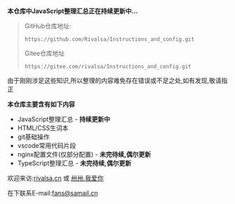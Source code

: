 **本仓库中JavaScript整理汇总正在持续更新中...**

> GitHub仓库地址:
>
> ```url
> https://github.com/Rivalsa/Instructions_and_config.git
> ```
>
> Gitee仓库地址
>
> ```url
> https://gitee.com/rivalsa/Instructions_and_config.git
> ```

由于刚刚涉足这些知识,所以整理的内容难免存在错误或不足之处,如有发现,敬请指正

**本仓库主要含有如下内容**

- JavaScript整理汇总 - **持续更新中**
- HTML/CSS生词本
- git基础操作
- vscode常用代码片段
- nginx配置文件(仅部分配置) - **未完待续,偶尔更新**
- TypeScript整理汇总 - **未完待续,偶尔更新**

欢迎来访:[rivalsa.cn](https://rivalsa.cn) 或 [卅卅.我爱你](https://卅卅.我爱你)

在下联系E-mail:fans@samail.cn
